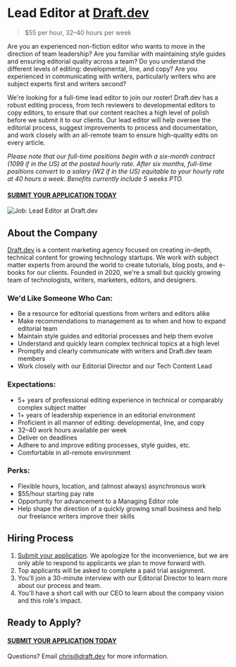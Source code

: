 # Lead Editor at [Draft.dev](https://draft.dev/)
> $55 per hour, 32–40 hours per week

Are you an experienced non-fiction editor who wants to move in the direction of team leadership? Are you familiar with maintaining style guides and ensuring editorial quality across a team? Do you understand the different levels of editing: developmental, line, and copy? Are you experienced in communicating with writers, particularly writers who are subject experts first and writers second?

We're looking for a full-time lead editor to join our roster! Draft.dev has a robust editing process, from tech reviewers to developmental editors to copy editors, to ensure that our content reaches a high level of polish before we submit it to our clients. Our lead editor will help oversee the editorial process, suggest improvements to process and documentation, and work closely with an all-remote team to ensure high-quality edits on every article.

*Please note that our full-time positions begin with a six-month contract (1099 if in the US) at the posted hourly rate. After six months, full-time positions convert to a salary (W2 if in the US) equitable to your hourly rate at 40 hours a week. Benefits currently include 5 weeks PTO.*

#### [SUBMIT YOUR APPLICATION TODAY](https://airtable.com/shrlRETFZopZdSSVj)

![Job: Lead Editor at Draft.dev](https://draft.dev/learn/assets/posts/img_0990.png)

## About the Company
[Draft.dev](https://draft.dev/) is a content marketing agency focused on creating in-depth, technical content for growing technology startups. We work with subject matter experts from around the world to create tutorials, blog posts, and e-books for our clients. Founded in 2020, we're a small but quickly growing team of technologists, writers, marketers, editors, and designers.

### We'd Like Someone Who Can:
- Be a resource for editorial questions from writers and editors alike
- Make recommendations to management as to when and how to expand editorial team
- Maintain style guides and editorial processes and help them evolve
- Understand and quickly learn complex technical topics at a high level
- Promptly and clearly communicate with writers and Draft.dev team members
- Work closely with our Editorial Director and our Tech Content Lead

### Expectations:
- 5+ years of professional editing experience in technical or comparably complex subject matter
- 1+ years of leadership experience in an editorial environment
- Proficient in all manner of editing: developmental, line, and copy
- 32–40 work hours available per week
- Deliver on deadlines
- Adhere to and improve editing processes, style guides, etc.
- Comfortable in all-remote environment

### Perks:
- Flexible hours, location, and (almost always) asynchronous work
- $55/hour starting pay rate
- Opportunity for advancement to a Managing Editor role
- Help shape the direction of a quickly growing small business and help our freelance writers improve their skills

## Hiring Process
1. [Submit your application](https://airtable.com/shrlRETFZopZdSSVj). We apologize for the inconvenience, but we are only able to respond to applicants we plan to move forward with.
2. Top applicants will be asked to complete a paid trial assignment.
3. You'll join a 30-minute interview with our Editorial Director to learn more about our process and team.
4. You'll have a short call with our CEO to learn about the company vision and this role's impact.

## Ready to Apply?

#### [SUBMIT YOUR APPLICATION TODAY](https://airtable.com/shrlRETFZopZdSSVj)

Questions? Email [chris@draft.dev](mailto:chris@draft.dev) for more information.
